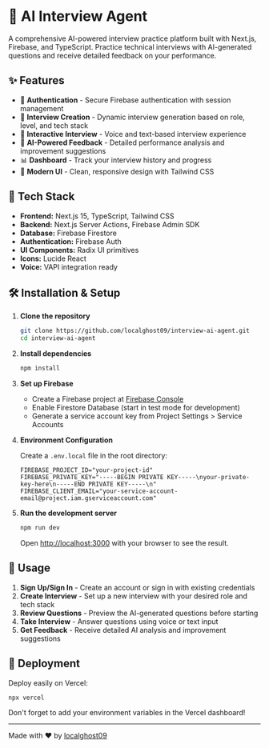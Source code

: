 # 🤖 AI Interview Agent

A comprehensive AI-powered interview practice platform built with Next.js, Firebase, and TypeScript. Practice technical interviews with AI-generated questions and receive detailed feedback on your performance.

## ✨ Features

- 🔐 **Authentication** - Secure Firebase authentication with session management
- 📝 **Interview Creation** - Dynamic interview generation based on role, level, and tech stack
- 🎯 **Interactive Interview** - Voice and text-based interview experience
- 🤖 **AI-Powered Feedback** - Detailed performance analysis and improvement suggestions
- 📊 **Dashboard** - Track your interview history and progress
- 🎨 **Modern UI** - Clean, responsive design with Tailwind CSS

## 🚀 Tech Stack

- **Frontend:** Next.js 15, TypeScript, Tailwind CSS
- **Backend:** Next.js Server Actions, Firebase Admin SDK
- **Database:** Firebase Firestore
- **Authentication:** Firebase Auth
- **UI Components:** Radix UI primitives
- **Icons:** Lucide React
- **Voice:** VAPI integration ready

## 🛠 Installation & Setup

1. **Clone the repository**
   ```bash
   git clone https://github.com/localghost09/interview-ai-agent.git
   cd interview-ai-agent
   ```

2. **Install dependencies**
   ```bash
   npm install
   ```

3. **Set up Firebase**
   - Create a Firebase project at [Firebase Console](https://console.firebase.google.com)
   - Enable Firestore Database (start in test mode for development)
   - Generate a service account key from Project Settings > Service Accounts

4. **Environment Configuration**
   
   Create a `.env.local` file in the root directory:
   ```env
   FIREBASE_PROJECT_ID="your-project-id"
   FIREBASE_PRIVATE_KEY="-----BEGIN PRIVATE KEY-----\nyour-private-key-here\n-----END PRIVATE KEY-----\n"
   FIREBASE_CLIENT_EMAIL="your-service-account-email@project.iam.gserviceaccount.com"
   ```

5. **Run the development server**
   ```bash
   npm run dev
   ```

   Open [http://localhost:3000](http://localhost:3000) with your browser to see the result.

## 🎯 Usage

1. **Sign Up/Sign In** - Create an account or sign in with existing credentials
2. **Create Interview** - Set up a new interview with your desired role and tech stack
3. **Review Questions** - Preview the AI-generated questions before starting
4. **Take Interview** - Answer questions using voice or text input
5. **Get Feedback** - Receive detailed AI analysis and improvement suggestions

## 🚀 Deployment

Deploy easily on Vercel:

```bash
npx vercel
```

Don't forget to add your environment variables in the Vercel dashboard!

---

Made with ❤️ by [localghost09](https://github.com/localghost09)
